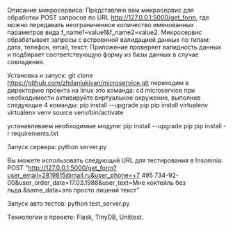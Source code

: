 Описание микросервиса:
Представляю вам микросервис для обработки POST запросов по URL http://127.0.0.1:5000/get_form, где можно передавать 
неограниченное количество именованных параметров вида f_name1=value1&f_name2=value2. Микросервис обрабатывает запросы с 
встроенной валидацией данных по типам: дата, телефон, email, текст. Приложение проверяет валидность данных и подбирает 
соответствующую форму из базы данных в случае совпадения.

Установка и запуск:
git clone https://github.com/zhdaniukivan/microservice.git
переходим в директорию проекта на linux это команда:
cd microservice
при необходимости активируйте виртуальное окружение, выполнив следующие 4 команды:
pip install --upgrade pip 
pip install virtualenv
virtualenv venv
source venv/bin/activate

устанавливаем необходимые модули:
pip install --upgrade pip 
pip install -r requirements.txt

Запуск сервера:
python server.py

Вы можете использовать следующий URL для тестирования в Insomnia:
POST "http://127.0.0.1:5000/get_form?user_email=2819815@mail.ru&user_phone=+7 495 734-92-00&user_order_date=17.03.1988&user_text=Мне коктейль без льда.&same_data=это просто лишний текст"

Запуск авто тестов:
python test_server.py

Tехнологии в проекте: Flask, TinyDB, Unittest.

